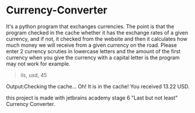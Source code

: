 # Currency-Converter
It's a python program that exchanges currencies.
The point is that the program checked in the cache whether it has the exchange rates of a given currency, and if not, it checked from the website 
and then it calculates how much money we will receive from a given currency on the road.
Please enter 2 currency scruties in lowercase letters and the amount of the first currency when you give the currency with a capital letter is the program may not work
for example.
>ils,
>usd,
>45


 Output:Checking the cache...
Oh! It is in the cache!
You received 13.22 USD.










this project is made with jetbrains academy stage 6 "Last but not least" Currency Converter.
